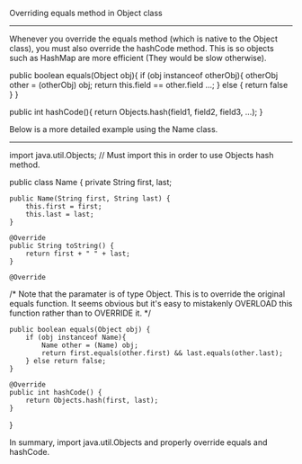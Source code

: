 Overriding equals method in Object class
________________________________________

Whenever you override the equals method (which is native to the Object class), you must also override the hashCode method. This is so objects such as HashMap are more efficient (They would be slow otherwise).

public boolean equals(Object obj){
    if (obj instanceof otherObj){
        otherObj other = (otherObj) obj;
        return this.field == other.field ...;
    } else {
        return false
    }
}

public int hashCode(){
    return Objects.hash(field1, field2, field3, ...);
}


Below is a more detailed example using the Name class.

******************************************************************************************
import java.util.Objects; // Must import this in order to use Objects hash method.

public class Name {
    private String first, last;

    public Name(String first, String last) {
        this.first = first;
        this.last = last;
    }

    @Override
    public String toString() {
        return first + " " + last;
    }

    @Override
/*
    Note that the paramater is of type Object. This is to override the original equals function. It seems obvious but it's easy to mistakenly OVERLOAD this function rather than to OVERRIDE it.
*/

    public boolean equals(Object obj) {
        if (obj instanceof Name){
            Name other = (Name) obj;
            return first.equals(other.first) && last.equals(other.last);
        } else return false; 
    }

    @Override
    public int hashCode() {
        return Objects.hash(first, last);
    }
}


In summary, import java.util.Objects and properly override equals and hashCode.


